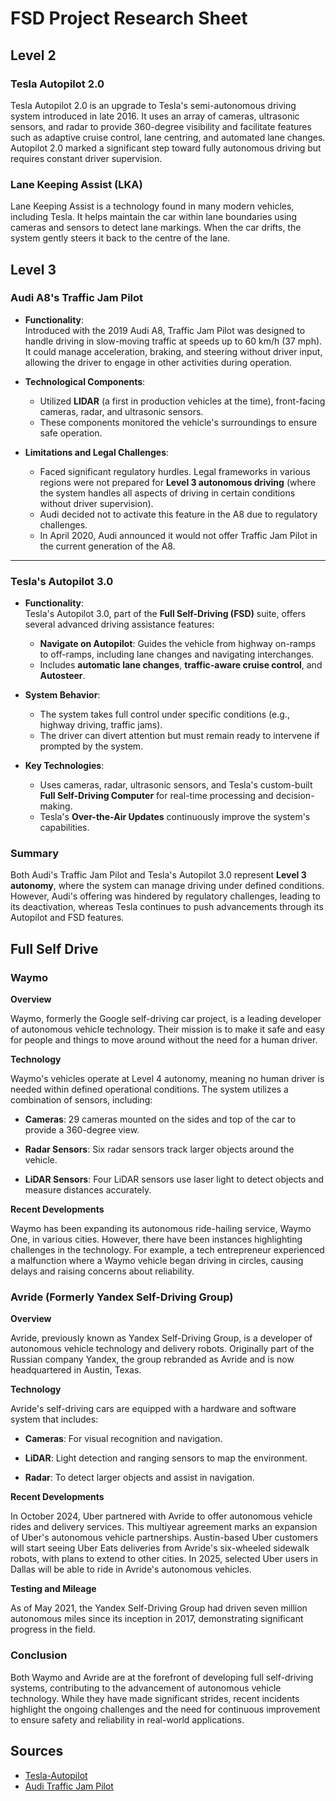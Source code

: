# FSD Project Research Sheet

## Level 2

### Tesla Autopilot 2.0
Tesla Autopilot 2.0 is an upgrade to Tesla's semi-autonomous driving system introduced in late 2016. 
It uses an array of cameras, ultrasonic sensors, and radar to provide 360-degree visibility and facilitate features such as adaptive cruise control, lane centring, and automated lane changes. 
Autopilot 2.0 marked a significant step toward fully autonomous driving but requires constant driver supervision.

### Lane Keeping Assist (LKA)
Lane Keeping Assist is a technology found in many modern vehicles, including Tesla. 
It helps maintain the car within lane boundaries using cameras and sensors to detect lane markings. 
When the car drifts, the system gently steers it back to the centre of the lane.

## Level 3
### Audi A8's Traffic Jam Pilot
- **Functionality**:  
  Introduced with the 2019 Audi A8, Traffic Jam Pilot was designed to handle driving in slow-moving traffic at speeds up to 60 km/h (37 mph). It could manage acceleration, braking, and steering without driver input, allowing the driver to engage in other activities during operation.

- **Technological Components**:
    - Utilized **LIDAR** (a first in production vehicles at the time), front-facing cameras, radar, and ultrasonic sensors.
    - These components monitored the vehicle's surroundings to ensure safe operation.

- **Limitations and Legal Challenges**:
    - Faced significant regulatory hurdles. Legal frameworks in various regions were not prepared for **Level 3 autonomous driving** (where the system handles all aspects of driving in certain conditions without driver supervision).
    - Audi decided not to activate this feature in the A8 due to regulatory challenges.
    - In April 2020, Audi announced it would not offer Traffic Jam Pilot in the current generation of the A8.

---

### Tesla's Autopilot 3.0
- **Functionality**:  
  Tesla's Autopilot 3.0, part of the **Full Self-Driving (FSD)** suite, offers several advanced driving assistance features:
    - **Navigate on Autopilot**: Guides the vehicle from highway on-ramps to off-ramps, including lane changes and navigating interchanges.
    - Includes **automatic lane changes**, **traffic-aware cruise control**, and **Autosteer**.

- **System Behavior**:
    - The system takes full control under specific conditions (e.g., highway driving, traffic jams).
    - The driver can divert attention but must remain ready to intervene if prompted by the system.

- **Key Technologies**:
    - Uses cameras, radar, ultrasonic sensors, and Tesla's custom-built **Full Self-Driving Computer** for real-time processing and decision-making.
    - Tesla's **Over-the-Air Updates** continuously improve the system's capabilities.

### Summary
Both Audi's Traffic Jam Pilot and Tesla's Autopilot 3.0 represent **Level 3 autonomy**, where the system can manage driving under defined conditions. 
However, Audi's offering was hindered by regulatory challenges, leading to its deactivation, 
whereas Tesla continues to push advancements through its Autopilot and FSD features.

## Full Self Drive
### Waymo

**Overview**

Waymo, formerly the Google self-driving car project, is a leading developer of autonomous vehicle technology. 
Their mission is to make it safe and easy for people and things to move around without the need for a human driver.

**Technology**

Waymo's vehicles operate at Level 4 autonomy, meaning no human driver is needed within defined operational conditions. 
The system utilizes a combination of sensors, including:

- **Cameras**: 29 cameras mounted on the sides and top of the car to provide a 360-degree view.

- **Radar Sensors**: Six radar sensors track larger objects around the vehicle.

- **LiDAR Sensors**: Four LiDAR sensors use laser light to detect objects and measure distances accurately.

**Recent Developments**

Waymo has been expanding its autonomous ride-hailing service, Waymo One, in various cities. 
However, there have been instances highlighting challenges in the technology. 
For example, a tech entrepreneur experienced a malfunction where a Waymo vehicle began driving in circles, causing delays and raising concerns about reliability.

### Avride (Formerly Yandex Self-Driving Group)

**Overview**

Avride, previously known as Yandex Self-Driving Group, is a developer of autonomous vehicle technology and delivery robots. 
Originally part of the Russian company Yandex, the group rebranded as Avride and is now headquartered in Austin, Texas.

**Technology**

Avride's self-driving cars are equipped with a hardware and software system that includes:

- **Cameras**: For visual recognition and navigation.

- **LiDAR**: Light detection and ranging sensors to map the environment.

- **Radar**: To detect larger objects and assist in navigation.

**Recent Developments**

In October 2024, Uber partnered with Avride to offer autonomous vehicle rides and delivery services. 
This multiyear agreement marks an expansion of Uber's autonomous vehicle partnerships. 
Austin-based Uber customers will start seeing Uber Eats deliveries from Avride's six-wheeled sidewalk robots, with plans to extend to other cities. 
In 2025, selected Uber users in Dallas will be able to ride in Avride's autonomous vehicles.

**Testing and Mileage**

As of May 2021, the Yandex Self-Driving Group had driven seven million autonomous miles since its inception in 2017, demonstrating significant progress in the field.

### Conclusion

Both Waymo and Avride are at the forefront of developing full self-driving systems, contributing to the advancement of autonomous vehicle technology. 
While they have made significant strides, recent incidents highlight the ongoing challenges and the need for continuous improvement to ensure safety and reliability in real-world applications.

## Sources

- [Tesla-Autopilot]("https://www.tesla.com/support/autopilot")
- [Audi Traffic Jam Pilot]("https://magazine.audi.com.au/article/audi-ai-traffic-jam-pilot")